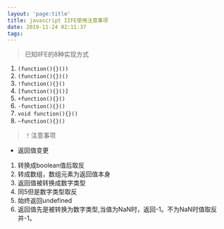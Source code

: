 ```yaml
---
layout: 'page:title'
title: javascript IIFE使用注意事项
date: 2019-11-24 02:11:37
tags:
---
```

>已知IIFE的8种实现方式 

<!-- more -->

1. `(function(){}())` 
2. `(function(){})()`
3. `!function(){}()`
4. `[function(){}()]`
5. `+function(){}()`
6. `-function(){}()`
7. `void function(){}()`
8. `~function(){}()`
   
>！注意事项
* 返回值变更
1. 转换成boolean值后取反
2. 转成数组，数组元素为返回值本身
3. 返回值被转换成数字类型
4. 同5但是数字类型取反
5. 始终返回undefined
6. 返回值先是被转换为数字类型,当值为NaN时，返回-1。不为NaN时值取反并-1。